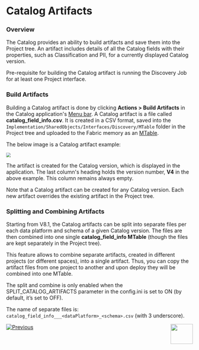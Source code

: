 # Catalog Artifacts

### Overview

The Catalog provides an ability to build artifacts and save them into the Project tree. An artifact includes details of all the Catalog fields with their properties, such as Classification and PII, for a currently displayed Catalog version. 

Pre-requisite for building the Catalog artifact is running the Discovery Job for at least one Project interface.

### Build Artifacts

Building a Catalog artifact is done by clicking **Actions > Build Artifacts** in the Catalog application's [Menu bar](05_catalog_app.md#menu-bar). A Catalog artifact is a file called **catalog_field_info.csv**. It is created in a CSV format, saved into the ```Implementation/SharedObjects/Interfaces/Discovery/MTable``` folder in the Project tree and uploaded to the Fabric memory as an [MTable](/articles/09_translations/06_mtables_overview.md).

The below image is a Catalog artifact example:

<img src="images/catalog_info_mtable.png" style="zoom:75%;" />

The artifact is created for the Catalog version, which is displayed in the application. The last column's heading holds the version number, **V4** in the above example. This column remains always empty.

Note that a Catalog artifact can be created for any Catalog version. Each new artifact overrides the existing artifact in the Project tree.

### Splitting and Combining Artifacts

Starting from V8.1, the Catalog artifacts can be split into separate files per each data platform and schema of a given Catalog version. The files are then combined into one single **catalog_field_info MTable** (though the files are kept separately in the Project tree). 

This feature allows to combine separate artifacts, created in different projects (or different spaces), into a single artifact. Thus, you can copy the artifact files from one project to another and upon deploy they will be combined into one MTable.

The split and combine is only enabled when the SPLIT_CATALOG_ARTIFACTS parameter in the config.ini is set to ON (by default, it’s set to OFF). 

The name of separate files is: ```catalog_field_info___<dataPlatform>_<schema>.csv``` (with 3 underscore).



[![Previous](/articles/images/Previous.png)](08a_filter_catalog.md)[<img align="right" width="60" height="54" src="/articles/images/Next.png">](10_catalog_settings.md) 







